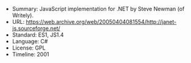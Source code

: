 * Summary:    JavaScript implementation for .NET by Steve Newman (of Writely).
* URL:        https://web.archive.org/web/20050404081554/http://janet-js.sourceforge.net/
* Standard:   ES1, JS1.4
* Language:   C#
* License:    GPL
* Timeline:   2001
